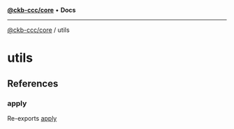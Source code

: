 [**@ckb-ccc/core**](README.md) • **Docs**

***

[@ckb-ccc/core](README.md) / utils

# utils

## References

### apply

Re-exports [apply](utils.Function.apply.md)
